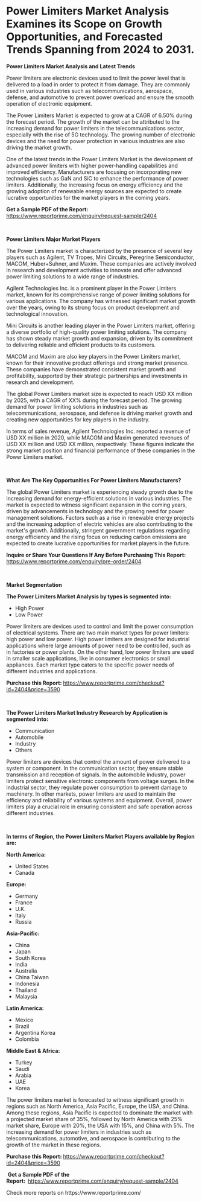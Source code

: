 <p><h1>Power Limiters Market Analysis Examines its Scope on Growth Opportunities, and Forecasted Trends Spanning from 2024 to 2031.</h1></p><p><strong>Power Limiters Market Analysis and Latest Trends</strong></p>
<p><p>Power limiters are electronic devices used to limit the power level that is delivered to a load in order to protect it from damage. They are commonly used in various industries such as telecommunications, aerospace, defense, and automotive to prevent power overload and ensure the smooth operation of electronic equipment.</p><p>The Power Limiters Market is expected to grow at a CAGR of 6.50% during the forecast period. The growth of the market can be attributed to the increasing demand for power limiters in the telecommunications sector, especially with the rise of 5G technology. The growing number of electronic devices and the need for power protection in various industries are also driving the market growth.</p><p>One of the latest trends in the Power Limiters Market is the development of advanced power limiters with higher power-handling capabilities and improved efficiency. Manufacturers are focusing on incorporating new technologies such as GaN and SiC to enhance the performance of power limiters. Additionally, the increasing focus on energy efficiency and the growing adoption of renewable energy sources are expected to create lucrative opportunities for the market players in the coming years.</p></p>
<p><strong>Get a Sample PDF of the Report:&nbsp;</strong> <a href="https://www.reportprime.com/enquiry/request-sample/2404">https://www.reportprime.com/enquiry/request-sample/2404</a></p>
<p>&nbsp;</p>
<p><strong>Power Limiters Major Market Players</strong></p>
<p><p>The Power Limiters market is characterized by the presence of several key players such as Agilent, TV Tropes, Mini Circuits, Peregrine Semiconductor, MACOM, Huber+Suhner, and Maxim. These companies are actively involved in research and development activities to innovate and offer advanced power limiting solutions to a wide range of industries.</p><p>Agilent Technologies Inc. is a prominent player in the Power Limiters market, known for its comprehensive range of power limiting solutions for various applications. The company has witnessed significant market growth over the years, owing to its strong focus on product development and technological innovation.</p><p>Mini Circuits is another leading player in the Power Limiters market, offering a diverse portfolio of high-quality power limiting solutions. The company has shown steady market growth and expansion, driven by its commitment to delivering reliable and efficient products to its customers.</p><p>MACOM and Maxim are also key players in the Power Limiters market, known for their innovative product offerings and strong market presence. These companies have demonstrated consistent market growth and profitability, supported by their strategic partnerships and investments in research and development.</p><p>The global Power Limiters market size is expected to reach USD XX million by 2025, with a CAGR of XX% during the forecast period. The growing demand for power limiting solutions in industries such as telecommunications, aerospace, and defense is driving market growth and creating new opportunities for key players in the industry.</p><p>In terms of sales revenue, Agilent Technologies Inc. reported a revenue of USD XX million in 2020, while MACOM and Maxim generated revenues of USD XX million and USD XX million, respectively. These figures indicate the strong market position and financial performance of these companies in the Power Limiters market.</p></p>
<p>&nbsp;</p>
<p><strong>What Are The Key Opportunities For Power Limiters Manufacturers?</strong></p>
<p><p>The global Power Limiters market is experiencing steady growth due to the increasing demand for energy-efficient solutions in various industries. The market is expected to witness significant expansion in the coming years, driven by advancements in technology and the growing need for power management solutions. Factors such as a rise in renewable energy projects and the increasing adoption of electric vehicles are also contributing to the market's growth. Additionally, stringent government regulations regarding energy efficiency and the rising focus on reducing carbon emissions are expected to create lucrative opportunities for market players in the future.</p></p>
<p><strong>Inquire or Share Your Questions If Any Before Purchasing This Report:</strong> <a href="https://www.reportprime.com/enquiry/pre-order/2404">https://www.reportprime.com/enquiry/pre-order/2404</a></p>
<p>&nbsp;</p>
<p><strong>Market Segmentation</strong></p>
<p><strong>The Power Limiters Market Analysis by types is segmented into:</strong></p>
<p><ul><li>High Power</li><li>Low Power</li></ul></p>
<p><p>Power limiters are devices used to control and limit the power consumption of electrical systems. There are two main market types for power limiters: high power and low power. High power limiters are designed for industrial applications where large amounts of power need to be controlled, such as in factories or power plants. On the other hand, low power limiters are used in smaller scale applications, like in consumer electronics or small appliances. Each market type caters to the specific power needs of different industries and applications.</p></p>
<p><strong>Purchase this Report:&nbsp;</strong><a href="https://www.reportprime.com/checkout?id=2404&price=3590">https://www.reportprime.com/checkout?id=2404&price=3590</a></p>
<p>&nbsp;</p>
<p><strong>The Power Limiters Market Industry Research by Application is segmented into:</strong></p>
<p><ul><li>Communication</li><li>Automobile</li><li>Industry</li><li>Others</li></ul></p>
<p><p>Power limiters are devices that control the amount of power delivered to a system or component. In the communication sector, they ensure stable transmission and reception of signals. In the automobile industry, power limiters protect sensitive electronic components from voltage surges. In the industrial sector, they regulate power consumption to prevent damage to machinery. In other markets, power limiters are used to maintain the efficiency and reliability of various systems and equipment. Overall, power limiters play a crucial role in ensuring consistent and safe operation across different industries.</p></p>
<p>&nbsp;</p>
<p><strong>In terms of Region, the Power Limiters Market Players available by Region are:</strong></p>
<p>
    <p> <strong> North America: </strong>
        <ul>
            <li>United States</li>
            <li>Canada</li>
        </ul>
        </p> 
    <p> <strong> Europe: </strong>
        <ul>
            <li>Germany</li>
            <li>France</li>
            <li>U.K.</li>
            <li>Italy</li>
            <li>Russia</li>
        </ul>
        </p> 
    <p> <strong> Asia-Pacific: </strong>
        <ul>
            <li>China</li>
            <li>Japan</li>
            <li>South Korea</li>
            <li>India</li>
            <li>Australia</li>
            <li>China Taiwan</li>
            <li>Indonesia</li>
            <li>Thailand</li>
            <li>Malaysia</li>
        </ul>
        </p> 
    <p> <strong> Latin America: </strong>
        <ul>
            <li>Mexico</li>
            <li>Brazil</li>
            <li>Argentina Korea</li>
            <li>Colombia</li>
        </ul>
        </p> 
    <p> <strong> Middle East & Africa: </strong>
        <ul>
            <li>Turkey</li>
            <li>Saudi</li>
            <li>Arabia</li>
            <li>UAE</li>
            <li>Korea</li>
        </ul>
    </p>
    </p>
<p><p>The power limiters market is forecasted to witness significant growth in regions such as North America, Asia Pacific, Europe, the USA, and China. Among these regions, Asia Pacific is expected to dominate the market with a projected market share of 35%, followed by North America with 25% market share, Europe with 20%, the USA with 15%, and China with 5%. The increasing demand for power limiters in industries such as telecommunications, automotive, and aerospace is contributing to the growth of the market in these regions.</p></p>
<p><strong>Purchase this Report: </strong><a href="https://www.reportprime.com/checkout?id=2404&price=3590">https://www.reportprime.com/checkout?id=2404&price=3590</a></p>
<p>&nbsp;<strong>Get a Sample PDF of the Report:&nbsp;&nbsp;</strong><a href="https://www.reportprime.com/enquiry/request-sample/2404">https://www.reportprime.com/enquiry/request-sample/2404</a></p>
<p><strong></strong></p>
<p>Check more reports on https://www.reportprime.com/</p>